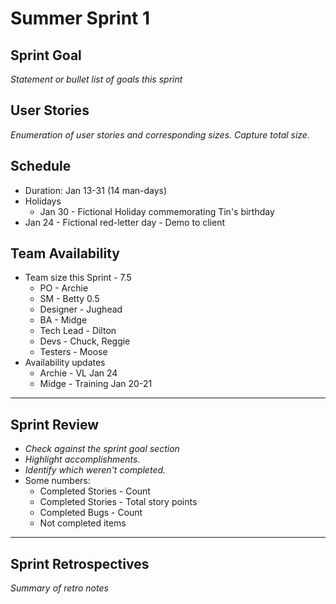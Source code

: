 # Summer Sprint 1

## Sprint Goal

*Statement or bullet list of goals this sprint*

## User Stories

*Enumeration of user stories and corresponding sizes. Capture total size.*

## Schedule

  * Duration: Jan 13-31 (14 man-days)
  * Holidays
      * Jan 30 - Fictional Holiday commemorating Tin's birthday
  * Jan 24 - Fictional red-letter day - Demo to client

## Team Availability

  * Team size this Sprint - 7.5
      * PO - Archie
      * SM - Betty 0.5
      * Designer - Jughead
      * BA - Midge
      * Tech Lead - Dilton
      * Devs - Chuck, Reggie
      * Testers - Moose
  * Availability updates
      * Archie - VL Jan 24
      * Midge - Training Jan 20-21

---

## Sprint Review

* *Check against the sprint goal section*
* *Highlight accomplishments.*
* *Identify which weren't completed.*
* Some numbers:
    * Completed Stories - Count
    * Completed Stories - Total story points
    * Completed Bugs - Count
    * Not completed items

---

## Sprint Retrospectives

*Summary of retro notes*
